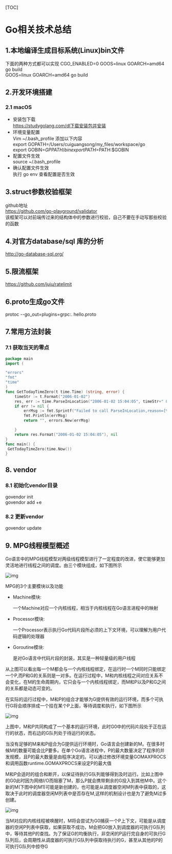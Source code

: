 [TOC]

# Go相关技术总结

## 1.本地编译生成目标系统(Linux)bin文件
下面的两种方式都可以实现
CGO_ENABLED=0 GOOS=linux GOARCH=amd64 go build  
GOOS=linux GOARCH=amd64 go build
## 2.开发环境搭建
### 2.1 macOS
+ 安装包下载  
https://studygolang.com/dl下载安装包并安装  
+ 环境变量配置  
Vim ~/.bash_profile 添加以下内容  
export GOPATH=/Users/cuiguangsong/my_files/workspace/go  
export GOBIN=$GPPATH/bin  
export PATH=$PATH:$GOBIN  
+ 配置文件生效  
source ~/.bash_profile  
+ 确认配置文件生效  
执行 go env 查看配置是否生效

## 3.struct参数校验框架
github地址  
https://github.com/go-playground/validator  
该框架可以对前端传过来的结构体中的参数进行校验，自己不要在手动写那些校验的函数

## 4.对官方database/sql 库的分析
http://go-database-sql.org/

## 5.限流框架
https://github.com/juju/ratelimit

## 6.proto生成go文件
protoc --go_out=plugins=grpc:. hello.proto

## 7.常用方法封装
### 7.1 获取当天的零点
```go
package main
import (

"errors"
"fmt"
"time"
)
func GetTodayTimeZero(t time.Time) (string, error) {
	timeStr := t.Format("2006-01-02")
	res, err := time.ParseInLocation("2006-01-02 15:04:05", timeStr+" 00:00:00", time.Local)
	if err != nil {
		errMsg := fmt.Sprintf("Failed to call ParseInLocation,reason=[%v]", err)
		fmt.Println(errMsg)
		return "", errors.New(errMsg)

	}
	return res.Format("2006-01-02 15:04:05"), nil
}
func main() {
 GetTodayTimeZero(time.Now())
}
```

## 8. vendor
### 8.1 初始化vendor目录
govendor init  
govendor add +e

### 8.2 更新vendor
govendor update

## 9. MPG线程模型概述

Go语言中的MPG线程模型对两级线程模型进行了一定程度的改进，使它能够更加灵活地进行线程之间的调度。由三个模块组成，如下图所示

![img](E:\Projects\docs\Language\Go\images\1-MPG线程模型.png)

MPG的3个主要模块以及功能

+ Machine模块:

  一个Machine对应一个内核线程，相当于内核线程在Go语言进程中的映射

+ Processor模块:

  一个Processor表示执行Go代码片段所必须的上下文环境，可以理解为用户代码逻辑的处理器

+ Goroutine模块:

  是对Go语言中代码片段的封装，其实是一种轻量级的用户线程

从上图可以看出每一个M都会与一个内核线程绑定，在运行时一个M同时只能绑定一个P,而P和G的关系则是一对多。在运行过程中，M和内核线程之间对应关系不会变化，在M的生命周期内，它只会与一个内核线程绑定，而M和P以及P和G之间的关系都是动态可变的。

在实际的运行过程中，M和P的组合才能够为G提供有效的运行环境，而多个可执行G将会顺序排成一个挂在某个P上面，等待调度和执行，如下图所示

![img](E:\Projects\docs\Language\Go\images\2-实际运行示意图.png)

上图中，M和P共同构成了一个基本的运行环境，此时G0中的代码片段处于正在运行的状态，而右边的G队列处于待运行的状态。

当没有足够的M来和P组合为G提供运行环境时，Go语言会创建新的M。在很多时候M的数量可能会比P要多。在单个Go语言进程中，P的最大数量决定了程序的并发规模，且P的最大数量是由程序决定的。可以通过修改环境变量GOMAXPROCS和调用函数runtime.GOMAXPROCS来设定P的最大值

M和P会适时的组合和断开，以保证待执行G队列能够得到及时运行。比如上图中的G0此时因为网络I/O而阻塞了M，那么P就会携带剩余的G投入到其他M中。这个新的M(下图中的M1)可能是新创建的，也可能是从调度器空闲M列表中获取的，这取决于此时的调度器空闲M列表中是否存在M,这样的机制设计也是为了避免M过多创建。

![img](E:\Projects\docs\Language\Go\images\3-IO阻塞M后运行示意图.png)

当M对应的内核线程被唤醒时，M将会尝试为G0捕获一个P上下文，可能是从调度器的空闲P列表中获取，如果获取不成功，M会把G0放入到调度器的可执行G队列中，等待其他P的查找。为了保证G的均衡执行，非空闲的P运行完自身的可执行G队列后，会周期性从调度器的可执行G队列中获取待执行的G，甚至从其他的P的可执行G队列中掠夺G                                                                                                                                                                                                                             


































